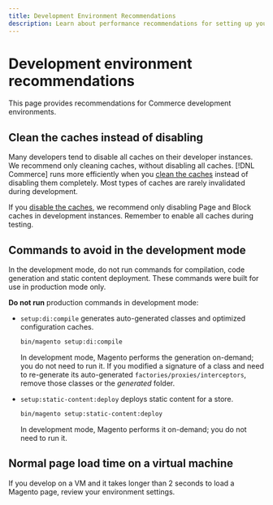 ```yaml
---
title: Development Environment Recommendations
description: Learn about performance recommendations for setting up your local Adobe Commerce or Magento Open Source development environment.
---
```


# Development environment recommendations

This page provides recommendations for Commerce development environments.

## Clean the caches instead of disabling

Many developers tend to disable all caches on their developer instances. We recommend only cleaning caches, without disabling all caches. [!DNL Commerce] runs more efficiently when you [clean the caches][] instead of disabling them completely. Most types of caches are rarely invalidated during development.

If you [disable the caches][], we recommend only disabling Page and Block caches in development instances. Remember to enable all caches during testing.

## Commands to avoid in the development mode

In the development mode, do not run commands for compilation, code generation and static content deployment. These commands were built for use in production mode only.

**Do not run** production commands in development mode:

* `setup:di:compile` generates auto-generated classes and optimized configuration caches.

  ```bash
  bin/magento setup:di:compile
  ```

  In development mode, Magento performs the generation on-demand; you do not need to run it. If you modified a signature of a class and need to re-generate its auto-generated `factories/proxies/interceptors`, remove those classes or the _generated_ folder.

* `setup:static-content:deploy` deploys static content for a store.

   ```bash
   bin/magento setup:static-content:deploy
   ```

   In development mode, Magento performs it on-demand; you do not need to run it.

## Normal page load time on a virtual machine

If you develop on a VM and it takes longer than 2 seconds to load a Magento page, review your environment settings.

<!-- Link definitions -->

[clean the caches]: ../configuration/cli/manage-cache.md#clean-and-flush-cache-types
[disable the caches]: ../configuration/cli/manage-cache.md#enable-or-disable-cache-types
